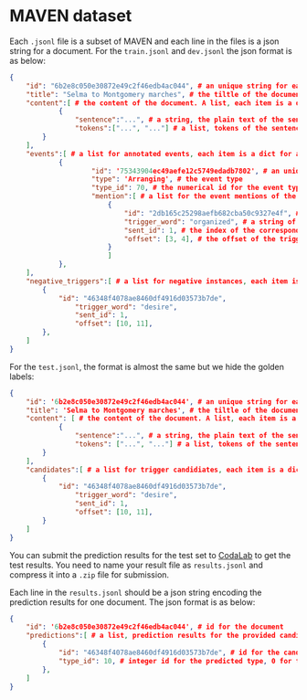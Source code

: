 # MAVEN dataset

Each `.jsonl` file is a subset of MAVEN and each line in the files is a json string for a document. For the `train.jsonl` and `dev.jsonl` the json format is as below:

```json
{
    "id": "6b2e8c050e30872e49c2f46edb4ac044", # an unique string for each document
    "title": "Selma to Montgomery marches", # the tiltle of the document
    "content":[ # the content of the document. A list, each item is a dict for a sentence
    		{
    			"sentence":"...", # a string, the plain text of the sentence
    			"tokens":["...", "..."] # a list, tokens of the sentence
		}
    ],
    "events":[ # a list for annotated events, each item is a dict for an event
        	{
            		"id": '75343904ec49aefe12c5749edadb7802', # an unique string for the event
            		"type": 'Arranging', # the event type
            		"type_id": 70, # the numerical id for the event type
            		"mention":[ # a list for the event mentions of the event, each item is a dict
            			{
              				"id": "2db165c25298aefb682cba50c9327e4f", # an unique string for the event mention
              				"trigger_word": "organized", # a string of the trigger word or phrase
              				"sent_id": 1, # the index of the corresponding sentence, strates with 0
              				"offset": [3, 4], # the offset of the trigger words in the tokens list
              			}
             	     	]
        	},
    ],
    "negative_triggers":[ # a list for negative instances, each item is a dict for an negative mention
        {
        	"id": "46348f4078ae8460df4916d03573b7de",
            	"trigger_word": "desire",
            	"sent_id": 1,
            	"offset": [10, 11],
        },
    ]
}
```

For the `test.jsonl`, the format is almost the same but we hide the golden labels:

```json
{
    "id": '6b2e8c050e30872e49c2f46edb4ac044', # an unique string for each document
    "title": 'Selma to Montgomery marches', # the tiltle of the document
    "content": [ # the content of the document. A list, each item is a dict for a sentence
    		{
    		 	"sentence":"...", # a string, the plain text of the sentence
    		 	"tokens": ["...", "..."] # a list, tokens of the sentence
		}
    ],
    "candidates":[ # a list for trigger candidiates, each item is a dict for a trigger or a negative instance, you need to classify the type for each candidate
    	{
        	"id": "46348f4078ae8460df4916d03573b7de",
            	"trigger_word": "desire",
            	"sent_id": 1,
            	"offset": [10, 11],
        }
    ]
}
```

You can submit the prediction results for the test set to [CodaLab](https://competitions.codalab.org/competitions/27320) to get the test results. You need to name your result file as `results.jsonl` and compress it into a `.zip` file for submission.

Each line in the `results.jsonl` should be a json string encoding the prediction results for one document. The json format is as below:

```json
{
	"id": '6b2e8c050e30872e49c2f46edb4ac044', # id for the document
  	"predictions":[ # a list, prediction results for the provided candidates
		{
			"id": "46348f4078ae8460df4916d03573b7de", # id for the candidate
			"type_id": 10, # integer id for the predicted type, 0 for the negative instances
		},
  	]
}
```
